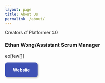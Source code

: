 ```yaml
---
layout: page
title: About Us
permalink: /about/
---
```


Creators of Platformer 4.0

### Ethan Wong/Assistant Scrum Manager
eo[few[]]

<div style="display: flex; flex-wrap: wrap; gap: 10px;">
    <a href="https://ethanwong2008.github.io/ethan_2027/" style="text-decoration: none;">
        <div style="background-color: #3F51B5; color: white; padding: 15px 25px; border-radius: 8px; font-weight: bold; box-shadow: 2px 2px 5px rgba(0,0,0,0.3); transition: transform 0.3s;">
            Website
</div>